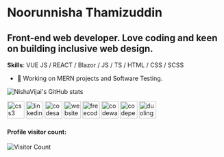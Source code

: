 # Noorunnisha Thamizuddin
## Front-end web developer. Love coding and keen on building inclusive web design.

**Skills**: VUE JS / REACT / Blazor / JS / TS / HTML / CSS / SCSS

- 🌱 Working on MERN projects and Software Testing.

![NishaVijai's GitHub stats](https://github-readme-stats.vercel.app/api?username=nishavijai&show_icons=true&theme=transparent)

[<img src='https://cdn.jsdelivr.net/npm/simple-icons@3.0.1/icons/css3.svg' alt='css3' height='40'>](https://www.frontendmentor.io/profile/NishaVijai)  [<img src='https://cdn.jsdelivr.net/npm/simple-icons@3.0.1/icons/linkedin.svg' alt='linkedin' height='40'>](https://www.linkedin.com/in/noorunnisha-thamizuddin-319976105/)  [<img src='https://cdn.jsdelivr.net/npm/simple-icons@3.0.1/icons/codesandbox.svg' alt='codesandbox' height='40'>](https://codesandbox.io/u/NishaVijai)  [<img src='https://cdn.jsdelivr.net/npm/simple-icons@3.0.1/icons/icloud.svg' alt='website' height='40'>](https://nisha-vijai.netlify.app/)  [<img src='https://cdn.jsdelivr.net/npm/simple-icons@3.0.1/icons/freecodecamp.svg' alt='freecodecamp' height='40'>](https://www.freecodecamp.org/NoorunnishaThamizuddin)  [<img src='https://cdn.jsdelivr.net/npm/simple-icons@3.0.1/icons/codewars.svg' alt='codewars' height='40'>](https://www.codewars.com/users/NishaVijai)  [<img src='https://cdn.jsdelivr.net/npm/simple-icons@3.0.1/icons/codepen.svg' alt='codepen' height='40'>](https://codepen.io/nishavijai)  [<img src='https://cdn.jsdelivr.net/npm/simple-icons@3.0.1/icons/duolingo.svg' alt='duolingo' height='40'>](https://www.duolingo.com/profile/NV89Sh)

#### Profile visitor count:
![Visitor Count](https://profile-counter.glitch.me/{nishavijai}/count.svg)
